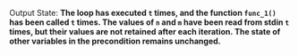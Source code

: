 Output State: **The loop has executed `t` times, and the function `func_1()` has been called `t` times. The values of `n` and `m` have been read from stdin `t` times, but their values are not retained after each iteration. The state of other variables in the precondition remains unchanged.**